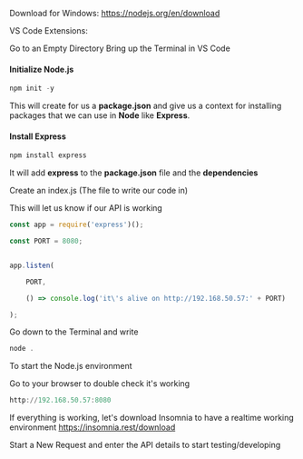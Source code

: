 Download for Windows: https://nodejs.org/en/download

VS Code Extensions: 

Go to an Empty Directory
Bring up the Terminal in  VS Code

#### Initialize Node.js
```powershell
npm init -y
```

This will create for us a **package.json** and give us a context for installing packages that we can use in **Node** like **Express**.

#### Install Express
```powershell
npm install express
```

It will add **express** to the **package.json** file and the **dependencies**

Create an index.js (The file to write our code in)

This will let us know if our API is working
```js
const app = require('express')();

const PORT = 8080;


app.listen(

    PORT,

    () => console.log('it\'s alive on http://192.168.50.57:' + PORT)

);
```

Go down to the Terminal and write
```powershell
node .
```
To start the Node.js environment

Go to your browser to double check it's working
```powershell
http://192.168.50.57:8080
```

If everything is working, let's download Insomnia to have a realtime working environment
https://insomnia.rest/download

Start a New Request and enter the API details to start testing/developing
